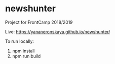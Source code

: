 # newshunter
Project for FrontCamp 2018/2019

Live: https://yananeronskaya.github.io/newshunter/

To run locally:
1. npm install
2. npm run build
